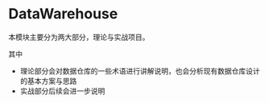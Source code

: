 # DataWarehouse

本模块主要分为两大部分，理论与实战项目。

其中

- 理论部分会对数据仓库的一些术语进行讲解说明，也会分析现有数据仓库设计的基本方案与思路
- 实战部分后续会进一步说明

